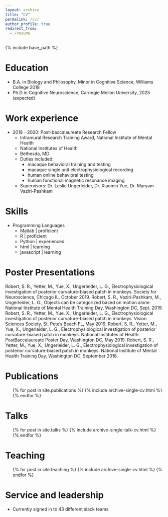 ```yaml
---
layout: archive
title: "CV"
permalink: /cv/
author_profile: true
redirect_from:
  - /resume
---
```


{% include base_path %}

Education
======
* B.A. in Biology and Philosophy, Minor in Cognitive Science, Williams College 2018
* Ph.D in Cognitive Neuroscience, Carnegie Mellon University, 2025 (expected)

Work experience
======
* 2018 - 2020: Post-baccalaureate Research Fellow
  * Intramural Research Training Award, National Institute of Mental Health
  * National Institutes of Health
  * Bethesda, MD
  * Duties included: 
    * macaque behavioral training and testing
    * macaque single unit electrophysiological recording
    * human online behavioral testing
    * human functional magnetic resonance imaging
  * Supervisors: Dr. Leslie Ungerleider, Dr. Xiaomin Yue, Dr. Maryam Vaziri-Pashkam
  
Skills
======
* Programming Languages
  * Matlab | proficient
  * R | proficient
  * Python | experienced
  * html | learning
  * javascript | learning

Poster Presentations
======
Robert, S. R., Yetter, M., Yue, X., Ungerleider, L. G., Electrophysiological investigation of
posterior curvature-biased patch in monkeys. Society for Neuroscience, Chicago
IL, October 2019.
Robert, S. R., Vaziri-Pashkam, M., Ungerleider, L. G., Objects can be categorized based on
motion alone. National Institute of Mental Health Training Day, Washington DC, Sept. 2019.
Robert, S. R., Yetter, M., Yue, X., Ungerleider, L. G., Electrophysiological investigation of
posterior curvature-biased patch in monkeys. Vision Sciences Society, St. Pete’s Beach FL,
May 2019.
Robert, S. R., Yetter, M., Yue, X., Ungerleider, L. G., Electrophysiological investigation of
posterior curvature-biased patch in monkeys. National Institutes of Health PostBaccalaureate Poster Day, Washington DC, May 2019.
Robert, S. R., Yetter, M., Yue, X., Ungerleider, L. G., Electrophysiological investigation of
posterior curvature-biased patch in monkeys. National Institute of Mental Health Training
Day, Washington DC, September 2018.

Publications
======
  <ul>{% for post in site.publications %}
    {% include archive-single-cv.html %}
  {% endfor %}</ul>
  
Talks
======
  <ul>{% for post in site.talks %}
    {% include archive-single-talk-cv.html %}
  {% endfor %}</ul>
  
Teaching
======
  <ul>{% for post in site.teaching %}
    {% include archive-single-cv.html %}
  {% endfor %}</ul>
  
Service and leadership
======
* Currently signed in to 43 different slack teams
